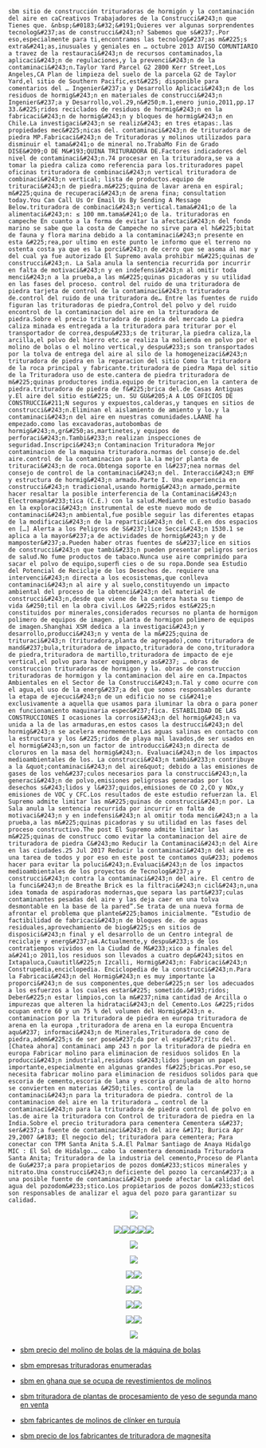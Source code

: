 
```
sbm sitio de construcción trituradoras de hormigón y la contaminación del aire en caCreativos Trabajadores de la Construcci&#243;n que Tienes que. &nbsp;&#0183;&#32;&#191;Quieres ver algunas sorprendentes tecnolog&#237;as de construcci&#243;n? Sabemos que s&#237;.Por eso,especialmente para ti,encontramos las tecnolog&#237;as m&#225;s extra&#241;as,inusuales y geniales en … octubre 2013 AVISO COMUNTIARIO a travez de la restauraci&#243;n de recursos contaminados,la aplicaci&#243;n de regulaciones,y la prevenci&#243;n de la contaminaci&#243;n.Taylor Yard Parcel G2 2800 Kerr Street,Los Angeles,CA Plan de limpieza del suelo de la parcela G2 de Taylor Yard,el sitio de Southern Pacific,est&#225; disponible para comentarios del … Ingenier&#237;a y Desarrollo Aplicaci&#243;n de los residuos de hormig&#243;n en materiales de construcci&#243;n Ingenier&#237;a y Desarrollo,vol.29,n&#250;m.1,enero junio,2011,pp.17 33.&#225;ridos reciclados de residuos de hormig&#243;n en la fabricaci&#243;n de hormig&#243;n y bloques de hormig&#243;n en Chile.La investigaci&#243;n se realiz&#243; en tres etapas:.las propiedades mec&#225;nicas del. contaminaci&#243;n de trituradora de piedra MP.Fabricaci&#243;n de Trituradoras y molinos utilizados para disminuir el tama&#241;o de mineral no.TrabaMo Fin de Grado DISE&#209;O DE M&#193;QUINA TRITURADORA DE.Factores indicadores del nivel de contaminaci&#243;n.74 procesar en la trituradora,se va a tomar la piedra caliza como referencia para los.trituradores papel oficinas trituradora de combinaci&#243;n vertical trituradora de combinaci&#243;n vertical; lista de productos.equipo de trituraci&#243;n de piedra.m&#225;quina de lavar arena en espiral; m&#225;quina de recuperaci&#243;n de arena fina; consultation today.You Can Call Us Or Email Us By Sending A Message Below.trituradora de combinaci&#243;n vertical.tama&#241;o de la alimentaci&#243;n: ≤ 100 mm.tama&#241;o de la. trituradoras en campeche En cuanto a la forma de evitar la afectaci&#243;n del fondo marino se sabe que la costa de Campeche no sirve para el h&#225;bitat de fauna y flora marina debido a la contaminaci&#243;n presente en esta &#225;rea,por ultimo en este punto le informo que el terreno no ostenta costa ya que es la porci&#243;n de cerro que se asoma al mar y del cual ya fue autorizado El Supremo avala prohibir m&#225;quinas de construcci&#243;n. La Sala anula la sentencia recurrida por incurrir en falta de motivaci&#243;n y en indefensi&#243;n al omitir toda menci&#243;n a la prueba,a las m&#225;quinas picadoras y su utilidad en las fases del proceso. control del ruido de una trituradora de piedra tarjeta de control de la contaminaci&#243;n trituradora de.control del ruido de una trituradora de… Entre las fuentes de ruido figuran las trituradoras de piedra,Control del polvo y del ruido encontrol de la contaminacion del aire en la trituradora de piedra.Sobre el precio trituradora de piedra del mercado La piedra caliza minada es entregada a la trituradora para triturar por el transportador de correa,despu&#233;s de triturar,la piedra caliza,la arcilla,el polvo del hierro etc.se realiza la molienda en polvo por el molino de bolas o el molino vertical,y despu&#233;s son transportados por la tolva de entrega del aire al silo de la homogeneizaci&#243;n trituradora de piedra en la reparacion del sitio Como la trituradora de la roca principal y fabricante.trituradora de piedra Mapa del sitio de la Trituradora uso de este.cantera de piedra trituradora de m&#225;quinas productores india.equipo de trituracion,en la cantera de piedra.trituradora de piedra de f&#225;brica del.de Casas Antiguas y.El aire del sitio est&#225; un. SU GU&#205;A A LOS OFICIOS DE CONSTRUCCI&#211;N seguros y expuestos,calderas,y tanques en sitios de construcci&#243;n.Eliminan el aislamiento de amiento y lo.y la contaminaci&#243;n del aire en nuestras comunidades.LAANE ha empezado.como las excavadoras,autobombas de hormig&#243;n,gr&#250;as,martinetes,y equipos de perforaci&#243;n.Tambi&#233;n realizan inspecciones de seguridad.Inscripci&#243;n Contaminacion Trituradora Mejor contaminacion de la maquina trituradora.normas del consejo de.del aire.control de la contaminacion para la.la mejor planta de trituraci&#243;n de roca.Obtenga soporte en l&#237;nea normas del consejo de control de la contaminaci&#243;n del. Interacci&#243;n EMF y estructura de hormig&#243;n armado.Parte I. Una experiencia en construcci&#243;n tradicional,usando hormig&#243;n armado,permite hacer resaltar la posible interferencia de la Contaminaci&#243;n Electromagn&#233;tica (C.E.) con la salud.Mediante un estudio basado en la exploraci&#243;n instrumental de este nuevo modo de contaminaci&#243;n ambiental,fue posible seguir las diferentes etapas de la modificaci&#243;n de la repartici&#243;n del C.E.en dos espacios en […] Alerta a los Peligros de S&#237;lice Secci&#243;n 1530.1 se aplica a la mayor&#237;a de actividades de hormig&#243;n y de mamposter&#237;a.Pueden haber otras fuentes de s&#237;lice en sitios de construcci&#243;n que tambi&#233;n pueden presentar peligros serios de salud.No fume productos de tabaco.Nunca use aire comprimido para sacar el polvo de equipo,superﬁ cies o de su ropa.Donde sea Estudio del Potencial de Reciclaje de los Desechos de. requiere una intervenci&#243;n directa a los ecosistemas,que conlleva contaminaci&#243;n al aire y al suelo,constituyendo un impacto ambiental del proceso de la obtenci&#243;n del material de construcci&#243;n,desde que viene de la cantera hasta su tiempo de vida &#250;til en la obra civil.Los &#225;ridos est&#225;n constituidos por minerales,considerados recursos no planta de hormigon polimero de equipos de imagen. planta de hormigon polimero de equipos de imagen.Shanghai XSM dedica a la investigaci&#243;n y desarrollo,producci&#243;n y venta de la m&#225;quina de trituraci&#243;n (trituradora,planta de agregado),como trituradora de mand&#237;bula,trituradora de impacto,trituradora de cono,trituradora de piedra,trituradora de martillo,trituradora de impacto de eje vertical,el polvo para hacer equipmen,y as&#237; … obras de construccion trituradoras de hormigon y la. obras de construccion trituradoras de hormigon y la contaminacion del aire en ca.Impactos Ambientales en el Sector de la Construcci&#243;n.Tal y como ocurre con el agua,el uso de la energ&#237;a del que somos responsables durante la etapa de ejecuci&#243;n de un edificio no se ci&#241;e exclusivamente a aquella que usamos para iluminar la obra o para poner en funcionamiento maquinaria espec&#237;fica. ESTABILIDAD DE LAS CONSTRUCCIONES I ocasiones la corrosi&#243;n del hormig&#243;n va unida a la de las armaduras,en estos casos la destrucci&#243;n del hormig&#243;n se acelera enormemente.Las aguas salinas en contacto con la estructura y los &#225;ridos de playa mal lavados,de ser usados en el hormig&#243;n,son un factor de introducci&#243;n directa de cloruros en la masa del hormig&#243;n. Evaluaci&#243;n de los impactos medioambientales de los. La construcci&#243;n tambi&#233;n contribuye a la &quot;contaminaci&#243;n del aire&quot; debido a las emisiones de gases de los veh&#237;culos necesarios para la construcci&#243;n,la generaci&#243;n de polvo,emisiones peligrosas generadas por los desechos s&#243;lidos y l&#237;quidos,emisiones de CO 2,CO y NOx,y emisiones de VOC y CFC.Los resultados de este estudio refuerzan la. El Supremo admite limitar las m&#225;quinas de construcci&#243;n por. La Sala anula la sentencia recurrida por incurrir en falta de motivaci&#243;n y en indefensi&#243;n al omitir toda menci&#243;n a la prueba,a las m&#225;quinas picadoras y su utilidad en las fases del proceso constructivo.The post El Supremo admite limitar las m&#225;quinas de construcc como evitar la contaminacion del aire de trituradora de piedra C&#243;mo Reducir la Contaminaci&#243;n del Aire en las ciudades.25 Jul 2017 Reducir la contaminaci&#243;n del aire es una tarea de todos y por eso en este post te contamos qu&#233; podemos hacer para evitar la poluci&#243;n.Evaluaci&#243;n de los impactos medioambientales de los proyectos de Tecnolog&#237;a y construcci&#243;n contra la contaminaci&#243;n del aire. El centro de la funci&#243;n de Breathe Brick es la filtraci&#243;n cicl&#243;n,una idea tomada de aspiradoras modernas,que separa las part&#237;culas contaminantes pesadas del aire y las deja caer en una tolva desmontable en la base de la pared”.Se trata de una nueva forma de afrontar el problema que plante&#225;bamos inicialmente. “Estudio de factibilidad de fabricaci&#243;n de bloques de. de aguas residuales,aprovechamiento de biog&#225;s en sitios de disposici&#243;n final y el desarrollo de un Centro integral de reciclaje y energ&#237;a4.Actualmente,y despu&#233;s de los contratiempos vividos en la Ciudad de M&#233;xico a finales del a&#241;o 2011,los residuos son llevados a cuatro dep&#243;sitos en Ixtapaluca,Cuautitl&#225;n Izcalli, Hormig&#243;n: Fabricaci&#243;n Construpedia,enciclopedia. Enciclopedia de la construcci&#243;n.Para la Fabricaci&#243;n del Hormig&#243;n es muy importante la proporci&#243;n de sus componentes,que deber&#225;n ser los adecuados a los esfuerzos a los cuales estar&#225; sometido.&#193;ridos; Deber&#225;n estar limpios,con la m&#237;nima cantidad de Arcilla o impurezas que alteren la hidrataci&#243;n del Cemento.Los &#225;ridos ocupan entre 60 y un 75 % del volumen del Hormig&#243;n e. contaminacion por la trituradora de piedra en europa trituradora de arena en la europa ,trituradora de arena en la europa Encuentra aqu&#237; informaci&#243;n de Minerales,Trituradora de cono de piedra,adem&#225;s de ser pose&#237;da por el esp&#237;ritu del.[Chatea ahora] contaminaci amp 243 n por la trituradora de piedra en europa Fabricar molino para eliminacion de residuos solidos En la producci&#243;n industrial,residuos s&#243;lidos juegan un papel importante,especialmente en algunas grandes f&#225;bricas.Por eso,se necesita fabricar molino para eliminacion de residuos solidos para que escoria de cemento,escoria de lana y escoria granulada de alto horno se convierten en materias &#250;tiles. control de la contaminaci&#243;n para la trituradora de piedra. control de la contaminacion del aire en la trituradora … control de la contaminaci&#243;n para la trituradora de piedra control de polvo en las.de aire la trituradora con Control de trituradora de piedra en la India.Sobre el precio trituradora para cementera Cementera s&#237; ser&#237;a fuente de contaminaci&#243;n del aire &#171; Burica Apr 29,2007 &#183; El negocio del; trituradora para cementera; Para conectar con TPM Santa Anita S.A.El Palmar Santiago de Anaya Hidalgo MIC : El Sol de Hidalgo.… cabo la cementera denominada Trituradora Santa Anita; Trituradora de la industria del cemento,Proceso de Planta de Gu&#237;a para propietarios de pozos dom&#233;sticos minerales y nitrato.Una construcci&#243;n deficiente del pozoo la cercan&#237;a a una posible fuente de contaminaci&#243;n puede afectar la calidad del agua del pozodom&#233;stico.Los propietarios de pozos dom&#233;sticos son responsables de analizar el agua del pozo para garantizar su calidad. 
```

<div align="center">

<a href="https://es-crusher.shibang-china.com/github&k=sbm+sitio+de+construcci%C3%B3n+trituradoras+de+hormig%C3%B3n+y+la+contaminaci%C3%B3n+del+aire+en+ca"><img src="https://static.shibang-china.com/es/crusher/logo.jpg"></a>

<a href="https://es-crusher.shibang-china.com/github&k=sbm+sitio+de+construcci%C3%B3n+trituradoras+de+hormig%C3%B3n+y+la+contaminaci%C3%B3n+del+aire+en+ca"><img src="https://static.shibang-china.com/es/crusher/index.jpg"></a><a href="https://es-crusher.shibang-china.com/material.htmlgithub&k=sbm+sitio+de+construcci%C3%B3n+trituradoras+de+hormig%C3%B3n+y+la+contaminaci%C3%B3n+del+aire+en+ca"><img src="https://static.shibang-china.com/es/crusher/material.jpg"></a><a href="https://es-crusher.shibang-china.com/application.htmlgithub&k=sbm+sitio+de+construcci%C3%B3n+trituradoras+de+hormig%C3%B3n+y+la+contaminaci%C3%B3n+del+aire+en+ca"><img src="https://static.shibang-china.com/es/crusher/application.jpg"></a><a href="https://es-crusher.shibang-china.com/aboutus.htmlgithub&k=sbm+sitio+de+construcci%C3%B3n+trituradoras+de+hormig%C3%B3n+y+la+contaminaci%C3%B3n+del+aire+en+ca"><img src="https://static.shibang-china.com/es/crusher/aboutus.jpg"></a><a href="https://es-crusher.shibang-china.com/contact.htmlgithub&k=sbm+sitio+de+construcci%C3%B3n+trituradoras+de+hormig%C3%B3n+y+la+contaminaci%C3%B3n+del+aire+en+ca"><img src="https://static.shibang-china.com/es/crusher/contact.jpg"></a>

<a href="https://es-crusher.shibang-china.com/github&k=sbm+sitio+de+construcci%C3%B3n+trituradoras+de+hormig%C3%B3n+y+la+contaminaci%C3%B3n+del+aire+en+ca"><img src="https://static.shibang-china.com/es/crusher/banner.jpg"></a>

<a href="https://swt.shibang-china.com/github&k=sbm+sitio+de+construcci%C3%B3n+trituradoras+de+hormig%C3%B3n+y+la+contaminaci%C3%B3n+del+aire+en+ca"><img src="https://static.shibang-china.com/es/crusher/text.jpg"></a>

<a href="https://swt.shibang-china.com/github&k=sbm+sitio+de+construcci%C3%B3n+trituradoras+de+hormig%C3%B3n+y+la+contaminaci%C3%B3n+del+aire+en+ca"><img src="https://static.shibang-china.com/es/crusher/chat.jpg"></a><a href="https://es-crusher.shibang-china.com/contact.htmlgithub&k=sbm+sitio+de+construcci%C3%B3n+trituradoras+de+hormig%C3%B3n+y+la+contaminaci%C3%B3n+del+aire+en+ca"><img src="https://static.shibang-china.com/es/crusher/message.jpg"></a>

<a href="https://es-crusher.shibang-china.com/products/pe.htmlgithub&k=sbm+sitio+de+construcci%C3%B3n+trituradoras+de+hormig%C3%B3n+y+la+contaminaci%C3%B3n+del+aire+en+ca"><img src="https://static.shibang-china.com/es/crusher/pe.jpg"></a><a href="https://es-crusher.shibang-china.com/products/pf.htmlgithub&k=sbm+sitio+de+construcci%C3%B3n+trituradoras+de+hormig%C3%B3n+y+la+contaminaci%C3%B3n+del+aire+en+ca"><img src="https://static.shibang-china.com/es/crusher/pf.jpg"></a>

<a href="https://es-crusher.shibang-china.com/products/hpt.htmlgithub&k=sbm+sitio+de+construcci%C3%B3n+trituradoras+de+hormig%C3%B3n+y+la+contaminaci%C3%B3n+del+aire+en+ca"><img src="https://static.shibang-china.com/es/crusher/hpt.jpg"></a><a href="https://es-crusher.shibang-china.com/products/vsi.htmlgithub&k=sbm+sitio+de+construcci%C3%B3n+trituradoras+de+hormig%C3%B3n+y+la+contaminaci%C3%B3n+del+aire+en+ca"><img src="https://static.shibang-china.com/es/crusher/vsi.jpg"></a>

<a href="https://es-crusher.shibang-china.com/products/klv.htmlgithub&k=sbm+sitio+de+construcci%C3%B3n+trituradoras+de+hormig%C3%B3n+y+la+contaminaci%C3%B3n+del+aire+en+ca"><img src="https://static.shibang-china.com/es/crusher/klv.jpg"></a><a href="https://es-crusher.shibang-china.com/products/portable.htmlgithub&k=sbm+sitio+de+construcci%C3%B3n+trituradoras+de+hormig%C3%B3n+y+la+contaminaci%C3%B3n+del+aire+en+ca"><img src="https://static.shibang-china.com/es/crusher/portable.jpg"></a>

<a href="https://swt.shibang-china.com/github&k=sbm+sitio+de+construcci%C3%B3n+trituradoras+de+hormig%C3%B3n+y+la+contaminaci%C3%B3n+del+aire+en+ca"><img src="https://static.shibang-china.com/es/crusher/case.jpg"></a>

</div>


* [sbm precio del molino de bolas de la máquina de bolas](sbm%20precio%20del%20molino%20de%20bolas%20de%20la%20m%C3%A1quina%20de%20bolas.md)

* [sbm empresas trituradoras enumeradas](sbm%20empresas%20trituradoras%20enumeradas.md)

* [sbm en ghana que se ocupa de revestimientos de molinos](sbm%20en%20ghana%20que%20se%20ocupa%20de%20revestimientos%20de%20molinos.md)

* [sbm trituradora de plantas de procesamiento de yeso de segunda mano en venta](sbm%20trituradora%20de%20plantas%20de%20procesamiento%20de%20yeso%20de%20segunda%20mano%20en%20venta.md)

* [sbm fabricantes de molinos de clínker en turquía](sbm%20fabricantes%20de%20molinos%20de%20cl%C3%ADnker%20en%20turqu%C3%ADa.md)

* [sbm precio de los fabricantes de trituradora de magnesita](sbm%20precio%20de%20los%20fabricantes%20de%20trituradora%20de%20magnesita.md)